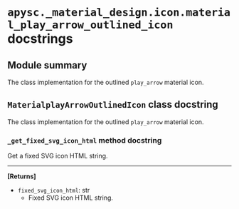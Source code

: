 # `apysc._material_design.icon.material_play_arrow_outlined_icon` docstrings

## Module summary

The class implementation for the outlined `play_arrow` material icon.

## `MaterialplayArrowOutlinedIcon` class docstring

The class implementation for the outlined `play_arrow` material icon.

### `_get_fixed_svg_icon_html` method docstring

Get a fixed SVG icon HTML string.<hr>

**[Returns]**

- `fixed_svg_icon_html`: str
  - Fixed SVG icon HTML string.